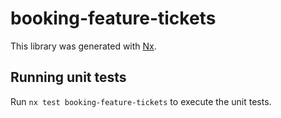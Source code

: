 # booking-feature-tickets

This library was generated with [Nx](https://nx.dev).

## Running unit tests

Run `nx test booking-feature-tickets` to execute the unit tests.
